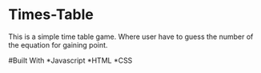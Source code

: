 # Times-Table
This is a simple time table game. Where user have to guess the number of the equation for gaining point.

#Built With
 *Javascript
 *HTML
 *CSS
